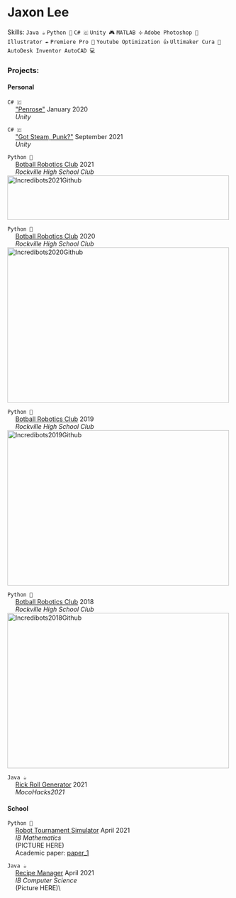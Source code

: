 # Jaxon Lee 
Skills: `Java ☕` `Python 🐍` `C# 🇨` `Unity 🎮` `MATLAB ➗` `Adobe Photoshop 🎨` `Illustrator ✒️` `Premiere Pro 🎥` `Youtube Optimization 👍` `Ultimaker Cura 📃` `AutoDesk Inventor AutoCAD 💻`


### Projects:
#### **Personal**
`C# 🇨`\
&emsp; ["Penrose"]() January 2020\
&emsp; _Unity_

`C# 🇨`\
&emsp; ["Got Steam, Punk?"](https://tarrott.itch.io/got-steam-punk) September 2021\
&emsp; _Unity_

`Python 🐍`\
&emsp; [Botball Robotics Club](https://github.com/rockvillerobotics/IncredibotsLibrary) 2021\
&emsp; _Rockville High School Club_\
<img src="https://user-images.githubusercontent.com/32310846/134784911-cdcff4ad-893a-4aa9-94ff-7b0db8887230.JPG" alt="Incredibots2021Github" width="500" height="100">

`Python 🐍`\
&emsp; [Botball Robotics Club](https://github.com/rockvillerobotics/Incredibots2020) 2020\
&emsp; _Rockville High School Club_\
<img src="https://user-images.githubusercontent.com/32310846/134784234-8ce1f6f0-4225-48c6-9161-43a2c53c2c79.JPG" alt="Incredibots2020Github" width="500" height="350">

`Python 🐍`\
&emsp; [Botball Robotics Club](https://github.com/rockvillerobotics/Incredibots2019) 2019\
&emsp; _Rockville High School Club_\
<img src="https://user-images.githubusercontent.com/32310846/134784231-87d0bd8d-85a0-46d2-8126-e10f31dad41f.jpg" alt="Incredibots2019Github" width="500" height="350">

`Python 🐍`\
&emsp; [Botball Robotics Club](https://github.com/rockvillerobotics/Incredibots2018) 2018\
&emsp; _Rockville High School Club_\
<img src="https://user-images.githubusercontent.com/32310846/134784229-d74531bf-9e21-473e-97bd-5903eda6fd7e.JPG" alt="Incredibots2018Github" width="500" height="350">

`Java ☕`\
&emsp; [Rick Roll Generator](https://github.com/Gidntsquia/Rick-Roll-Generator2) 2021\
&emsp; _MocoHacks2021_

#### **School**
`Python 🐍`\
&emsp; [Robot Tournament Simulator](https://github.com/Gidntsquia/math_IA) April 2021 \
&emsp; _IB Mathematics_\
&emsp; (PICTURE HERE)\
&emsp; Academic paper: [paper_1]()

`Java ☕`\
&emsp; [Recipe Manager](https://github.com/Gidntsquia/Computer_Science_IA) April 2021 \
&emsp; _IB Computer Science_ \
&emsp; (Picture HERE)\
